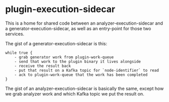 # plugin-execution-sidecar

This is a home for shared code between an analyzer-execution-sidecar and a
generator-execution-sidecar, as well as an entry-point for those two services.

The gist of a generator-execution-sidecar is this:

```
while true {
    - grab generator work from plugin-work-queue
    - send that work to the plugin binary it lives alongside
    - receive the result back
    - put that result on a Kafka topic for `node-identifier` to read
    - ack to plugin-work-queue that the work has been completed
}
```

The gist of an analyzer-execution-sidecar is basically the same, except how we
grab analyzer work and which Kafka topic we put the result on.
